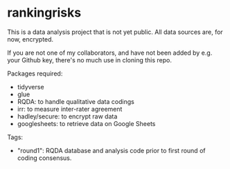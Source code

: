 # rankingrisks

This is a data analysis project that is not yet public. All data sources are, for now, encrypted. 

If you are not one of my collaborators, and have not been added by e.g. your Github key, there's no much use in cloning this repo. 

Packages required:

* tidyverse
* glue
* RQDA: to handle qualitative data codings
* irr: to measure inter-rater agreement
* hadley/secure: to encrypt raw data
* googlesheets: to retrieve data on Google Sheets

Tags:

* "round1": RQDA database and analysis code prior to first round of coding consensus.